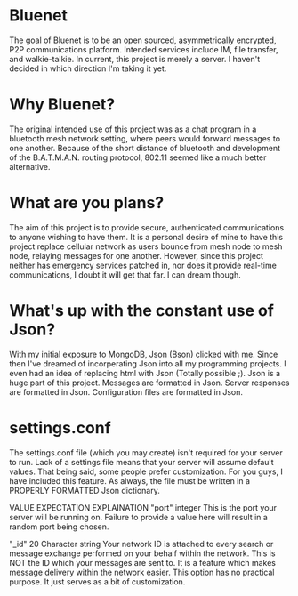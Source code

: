 # Bluenet
The goal of Bluenet is to be an open sourced, asymmetrically encrypted, P2P communications platform. Intended services include IM, file transfer, and walkie-talkie. In current, this project is merely a server. I haven't decided in which direction I'm taking it yet.

# Why Bluenet?
The original intended use of this project was as a chat program in a bluetooth mesh network setting, where peers would forward messages to one another. Because of the short distance of bluetooth and development of the B.A.T.M.A.N. routing protocol, 802.11 seemed like a much better alternative. 

# What are you plans?
The aim of this project is to provide secure, authenticated communications to anyone wishing to have them. It is a personal desire of mine to have this project replace cellular network as users bounce from mesh node to mesh node, relaying messages for one another. However, since this project neither has emergency services patched in, nor does it provide real-time communications, I doubt it will get that far. I can dream though.

# What's up with the constant use of Json?
With my initial exposure to MongoDB, Json (Bson) clicked with me. Since then I've dreamed of incorperating Json into all my programming projects. I even had an idea of replacing html with Json (Totally possible ;). Json is a huge part of this project. Messages are formatted in Json. Server responses are formatted in Json. Configuration files are formatted in Json.

# settings.conf
The settings.conf file (which you may create) isn't required for your server to run. Lack of a settings file means that your server will assume default values. That being said, some people prefer customization. For you guys, I have included this feature. As always, the file must be written in a PROPERLY FORMATTED Json dictionary.

VALUE					EXPECTATION							EXPLAINATION
"port"					integer								This is the port your server will be running on. Failure
															to provide a value here will result in a random port
															being chosen.

"_id"					20 Character string					Your network ID is attached to every search or message
															exchange performed on your behalf within the network.
															This is NOT the ID which your messages are sent to. It is
															a feature which makes message delivery within the network
															easier. This option has no practical purpose. It just
															serves as a bit of customization.
